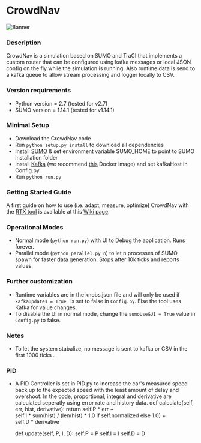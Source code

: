 # CrowdNav

![Banner](https://raw.githubusercontent.com/Starofall/CrowdNav/master/banner.PNG)


### Description
CrowdNav is a simulation based on SUMO and TraCI that implements a custom router
that can be configured using kafka messages or local JSON config on the fly while the simulation is running.
Also runtime data is send to a kafka queue to allow stream processing and logger locally to CSV.

### Version requirements
* Python version = 2.7 (tested for v2.7)
* SUMO version = 1.14.1 (tested for v1.14.1)

### Minimal Setup
* Download the CrowdNav code
* Run `python setup.py install` to download all dependencies 
* Install [SUMO](https://sumo.dlr.de/docs/Installing.html) & set environment variable SUMO_HOME to point to SUMO installation folder
* Install [Kafka](https://kafka.apache.org/) (we recommend [this](https://hub.docker.com/r/spotify/kafka/) Docker image) and set kafkaHost in Config.py
* Run `python run.py`

### Getting Started Guide
A first guide on how to use (i.e. adapt, measure, optimize) CrowdNav with the [RTX tool](https://github.com/Starofall/RTX) is available at this [Wiki page](https://github.com/Starofall/RTX/wiki/RTX-&-CrowdNav-Getting-Started-Guide). 

### Operational Modes

* Normal mode (`python run.py`) with UI to Debug the application. Runs forever.
* Parallel mode (`python parallel.py n`) to let n processes of SUMO spawn for faster data generation.
  Stops after 10k ticks and reports values.
  
### Further customization

* Runtime variables are in the knobs.json file and will only be used if `kafkaUpdates = True
` is set to false in `Config.py`. Else the tool uses Kafka for value changes.
* To disable the UI in normal mode, change the `sumoUseGUI = True` value in `Config.py` to false.

### Notes

* To let the system stabalize, no message is sent to kafka or CSV in the first 1000 ticks .

### PID

* A PID Controller is set in PID.py to increase the car's measured speed back up to the expected speed with the least amount of delay and overshoot. In the code, proportional, integral and derivative are calculated seperatly using error rate and history data.
  def calculate(self, err, hist, derivative):
        return self.P * err + \
               self.I * sum(hist) / (len(hist) * 1.0 if self.normalized else 1.0) + \
               self.D * derivative

    def update(self, P, I, D):
        self.P = P
        self.I = I
        self.D = D
